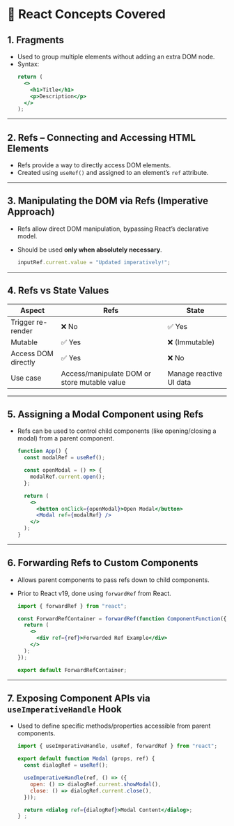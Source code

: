 # 🧠 React Concepts Covered

## 1. **Fragments**
- Used to group multiple elements without adding an extra DOM node.  
- Syntax:
  ```jsx
  return (
    <>
      <h1>Title</h1>
      <p>Description</p>
    </>
  );
  ```

---

## 2. **Refs – Connecting and Accessing HTML Elements**
- Refs provide a way to directly access DOM elements.
- Created using `useRef()` and assigned to an element’s `ref` attribute.

---

## 3. **Manipulating the DOM via Refs (Imperative Approach)**
- Refs allow direct DOM manipulation, bypassing React’s declarative model.
- Should be used **only when absolutely necessary**.

  ```jsx
  inputRef.current.value = "Updated imperatively!";
  ```

---

## 4. **Refs vs State Values**
| Aspect | Refs | State |
|--------|------|-------|
| Trigger re-render | ❌ No | ✅ Yes |
| Mutable | ✅ Yes | ❌ (Immutable)
| Access DOM directly | ✅ Yes | ❌ No |
| Use case | Access/manipulate DOM or store mutable value | Manage reactive UI data |

---

## 5. **Assigning a Modal Component using Refs**
- Refs can be used to control child components (like opening/closing a modal) from a parent component.

  ```jsx
  function App() {
    const modalRef = useRef();

    const openModal = () => {
      modalRef.current.open();
    };

    return (
      <>
        <button onClick={openModal}>Open Modal</button>
        <Modal ref={modalRef} />
      </>
    );
  }
  ```

---

## 6. **Forwarding Refs to Custom Components**
- Allows parent components to pass refs down to child components.
- Prior to React v19, done using `forwardRef` from React.

  ```jsx
  import { forwardRef } from "react";

  const ForwardRefContainer = forwardRef(function ComponentFunction({...props}, ref) {
    return (
      <>
        <div ref={ref}>Forwarded Ref Example</div>
      </>
    );
  });

  export default ForwardRefContainer;
  ```

---

## 7. **Exposing Component APIs via `useImperativeHandle` Hook**
- Used to define specific methods/properties accessible from parent components.

  ```jsx
  import { useImperativeHandle, useRef, forwardRef } from "react";

  export default function Modal (props, ref) {
    const dialogRef = useRef();

    useImperativeHandle(ref, () => ({
      open: () => dialogRef.current.showModal(),
      close: () => dialogRef.current.close(),
    }));

    return <dialog ref={dialogRef}>Modal Content</dialog>;
  } ;
  ```